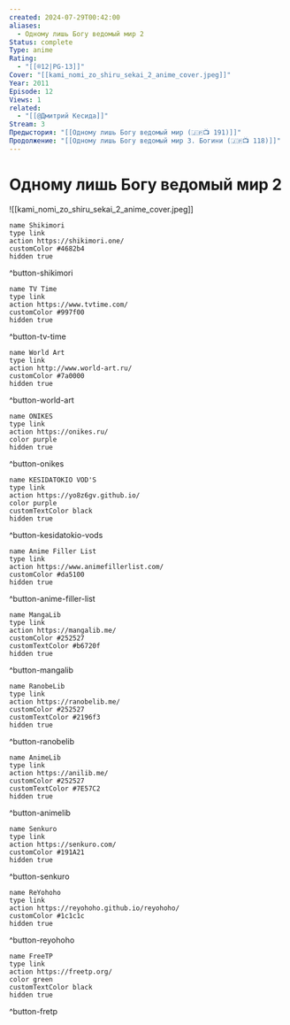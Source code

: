 ```yaml
---
created: 2024-07-29T00:42:00
aliases:
  - Одному лишь Богу ведомый мир 2
Status: complete
Type: anime
Rating:
  - "[[®️12|PG-13]]"
Cover: "[[kami_nomi_zo_shiru_sekai_2_anime_cover.jpeg]]"
Year: 2011
Episode: 12
Views: 1
related:
  - "[[@Дмитрий Кесида]]"
Stream: 3
Предыстория: "[[Одному лишь Богу ведомый мир (🇯🇵📺 191)]]"
Продолжение: "[[Одному лишь Богу ведомый мир 3. Богини (🇯🇵📺 118)]]"
---
```


# Одному лишь Богу ведомый мир 2

![[kami_nomi_zo_shiru_sekai_2_anime_cover.jpeg]]


```button
name Shikimori
type link
action https://shikimori.one/
customColor #4682b4
hidden true
```
^button-shikimori

```button
name TV Time
type link
action https://www.tvtime.com/
customColor #997f00
hidden true
```
^button-tv-time

```button
name World Art
type link
action http://www.world-art.ru/
customColor #7a0000
hidden true
```
^button-world-art

```button
name ONIKES
type link
action https://onikes.ru/
color purple
hidden true
```
^button-onikes

```button
name KESIDATOKIO VOD'S
type link
action https://yo8z6gv.github.io/
color purple
customTextColor black
hidden true
```
^button-kesidatokio-vods

```button
name Anime Filler List
type link
action https://www.animefillerlist.com/
customColor #da5100
hidden true
```
^button-anime-filler-list

```button
name MangaLib
type link
action https://mangalib.me/
customColor #252527
customTextColor #b6720f
hidden true
```
^button-mangalib

```button
name RanobeLib
type link
action https://ranobelib.me/
customColor #252527
customTextColor #2196f3
hidden true
```
^button-ranobelib

```button
name AnimeLib
type link
action https://anilib.me/
customColor #252527
customTextColor #7E57C2
hidden true
```
^button-animelib

```button
name Senkuro
type link
action https://senkuro.com/
customColor #191A21
hidden true
```
^button-senkuro

```button
name ReYohoho
type link
action https://reyohoho.github.io/reyohoho/
customColor #1c1c1c
hidden true
```
^button-reyohoho

```button
name FreeTP
type link
action https://freetp.org/
color green
customTextColor black
hidden true
```
^button-fretp
